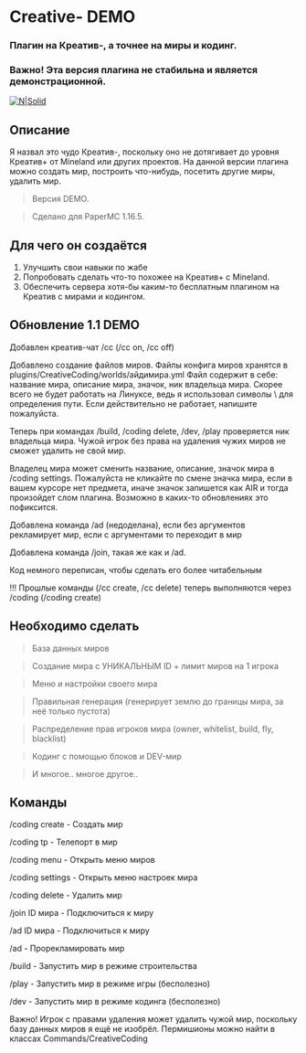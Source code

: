 # Creative- DEMO
### Плагин на Креатив-, а точнее на миры и кодинг.
### Важно! Эта версия плагина не стабильна и является демонстрационной.

[![N|Solid](https://media.discordapp.net/attachments/310217885203300358/1050849486886408212/image.png)](https://media.discordapp.net/attachments/310217885203300358/1050849486886408212/image.png)

## Описание

Я назвал это чудо Креатив-, поскольку оно не дотягивает до уровня Креатив+ от Mineland или других проектов.
На данной версии плагина можно создать мир, построить что-нибудь, посетить другие миры, удалить мир.

> Версия DEMO.

> Сделано для PaperMC 1.16.5.

## Для чего он создаётся

1. Улучшить свои навыки по жабе
2. Попробовать сделать что-то похожее на Креатив+ с Mineland.
3. Обеспечить сервера хотя-бы каким-то бесплатным плагином на Креатив с мирами и кодингом.

## Обновление 1.1 DEMO

Добавлен креатив-чат /cc (/cc on, /cc off)

Добавлено создание файлов миров. Файлы конфига миров хранятся в plugins/CreativeCoding/worlds/айдимира.yml
Файл содержит в себе: название мира, описание мира, значок, ник владельца мира.
Скорее всего не будет работать на Линуксе, ведь я использовал символы \ для определения пути. Если действительно не работает, напишите пожалуйста.

Теперь при командах /build, /coding delete, /dev, /play проверяется ник владельца мира. Чужой игрок без права на удаления чужих миров не сможет удалить не свой мир.

Владелец мира может сменить название, описание, значок мира в /coding settings.
Пожалуйста не кликайте по смене значка мира, если в вашем курсоре нет предмета, иначе значок запишется как AIR и тогда произойдет слом плагина.
Возможно в каких-то обновлениях это пофиксится.

Добавлена команда /ad (недоделана), если без аргументов рекламирует мир, если с аргументами то переходит в мир

Добавлена команда /join, такая же как и /ad.

Код немного переписан, чтобы сделать его более читабельным

!!! Прошлые команды (/cc create, /cc delete) теперь выполняются через /coding (/coding create)

## Необходимо сделать

> База данных миров

> Создание мира с УНИКАЛЬНЫМ ID + лимит миров на 1 игрока

> Меню и настройки своего мира

> Правильная генерация (генерирует землю до границы мира, за неё только пустота)

> Распределение прав игроков мира (owner, whitelist, build, fly, blacklist)

> Кодинг с помощью блоков и DEV-мир

> И многое.. многое другое..

## Команды

/coding create - Создать мир

/coding tp - Телепорт в мир

/coding menu - Открыть меню миров

/coding settings - Открыть меню настроек мира

/coding delete - Удалить мир

/join ID мира - Подключиться к миру

/ad ID мира - Подключиться к миру

/ad - Прорекламировать мир

/build - Запустить мир в режиме строительства

/play - Запустить мир в режиме игры (бесполезно)

/dev - Запустить мир в режиме кодинга (бесполезно)

Важно! Игрок с правами удаления может удалить чужой мир, поскольку базу данных миров я ещё не изобрёл.
Пермишионы можно найти в классах Commands/CreativeCoding

